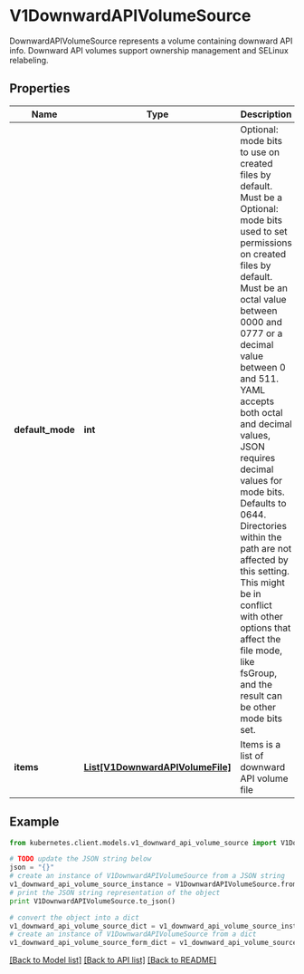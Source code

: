 # V1DownwardAPIVolumeSource

DownwardAPIVolumeSource represents a volume containing downward API info. Downward API volumes support ownership management and SELinux relabeling.

## Properties
Name | Type | Description | Notes
------------ | ------------- | ------------- | -------------
**default_mode** | **int** | Optional: mode bits to use on created files by default. Must be a Optional: mode bits used to set permissions on created files by default. Must be an octal value between 0000 and 0777 or a decimal value between 0 and 511. YAML accepts both octal and decimal values, JSON requires decimal values for mode bits. Defaults to 0644. Directories within the path are not affected by this setting. This might be in conflict with other options that affect the file mode, like fsGroup, and the result can be other mode bits set. | [optional] 
**items** | [**List[V1DownwardAPIVolumeFile]**](V1DownwardAPIVolumeFile.md) | Items is a list of downward API volume file | [optional] 

## Example

```python
from kubernetes.client.models.v1_downward_api_volume_source import V1DownwardAPIVolumeSource

# TODO update the JSON string below
json = "{}"
# create an instance of V1DownwardAPIVolumeSource from a JSON string
v1_downward_api_volume_source_instance = V1DownwardAPIVolumeSource.from_json(json)
# print the JSON string representation of the object
print V1DownwardAPIVolumeSource.to_json()

# convert the object into a dict
v1_downward_api_volume_source_dict = v1_downward_api_volume_source_instance.to_dict()
# create an instance of V1DownwardAPIVolumeSource from a dict
v1_downward_api_volume_source_form_dict = v1_downward_api_volume_source.from_dict(v1_downward_api_volume_source_dict)
```
[[Back to Model list]](../README.md#documentation-for-models) [[Back to API list]](../README.md#documentation-for-api-endpoints) [[Back to README]](../README.md)


